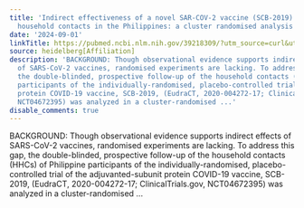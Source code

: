 ```yaml
---
title: 'Indirect effectiveness of a novel SAR-COV-2 vaccine (SCB-2019) in unvaccinated
  household contacts in the Philippines: a cluster randomised analysis'
date: '2024-09-01'
linkTitle: https://pubmed.ncbi.nlm.nih.gov/39218309/?utm_source=curl&utm_medium=rss&utm_campaign=pubmed-2&utm_content=1FakS-2QOkCT8HsMOQP1bCRQ4YzyumYOmxmF0moLsQ3dFB1E9V&fc=20220326224207&ff=20240902183516&v=2.18.0.post9+e462414
source: heidelberg[Affiliation]
description: 'BACKGROUND: Though observational evidence supports indirect effects
  of SARS-CoV-2 vaccines, randomised experiments are lacking. To address this gap,
  the double-blinded, prospective follow-up of the household contacts (HHCs) of Philippine
  participants of the individually-randomised, placebo-controlled trial of the adjuvanted-subunit
  protein COVID-19 vaccine, SCB-2019, (EudraCT, 2020-004272-17; ClinicalTrials.gov,
  NCT04672395) was analyzed in a cluster-randomised ...'
disable_comments: true
---
```

BACKGROUND: Though observational evidence supports indirect effects of SARS-CoV-2 vaccines, randomised experiments are lacking. To address this gap, the double-blinded, prospective follow-up of the household contacts (HHCs) of Philippine participants of the individually-randomised, placebo-controlled trial of the adjuvanted-subunit protein COVID-19 vaccine, SCB-2019, (EudraCT, 2020-004272-17; ClinicalTrials.gov, NCT04672395) was analyzed in a cluster-randomised ...
